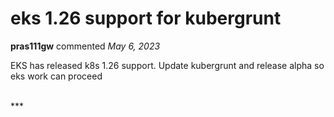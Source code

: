 # eks 1.26 support for kubergrunt

**pras111gw** commented *May 6, 2023*

EKS has released k8s 1.26 support. Update kubergrunt and release alpha so eks work can proceed

<br />
***


